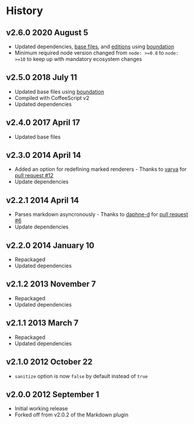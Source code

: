 # History

## v2.6.0 2020 August 5

-   Updated dependencies, [base files](https://github.com/bevry/base), and [editions](https://editions.bevry.me) using [boundation](https://github.com/bevry/boundation)
-   Minimum required node version changed from `node: >=0.8` to `node: >=10` to keep up with mandatory ecosystem changes

## v2.5.0 2018 July 11

-   Updated base files using [boundation](https://github.com/bevry/boundation)
-   Compiled with CoffeeScript v2
-   Updated dependencies

## v2.4.0 2017 April 17

-   Updated base files

## v2.3.0 2014 April 14

-   Added an option for redefining marked renderers - Thanks to [varya](https://github.com/varya) for [pull request #12](https://github.com/docpad/docpad-plugin-marked/pull/12)
-   Update dependencies

## v2.2.1 2014 April 14

-   Parses markdown asyncronously - Thanks to [daphne-d](https://github.com/daphne-d) for [pull request #6](https://github.com/docpad/docpad-plugin-marked/pull/6)
-   Update dependencies

## v2.2.0 2014 January 10

-   Repackaged
-   Updated dependencies

## v2.1.2 2013 November 7

-   Repackaged
-   Updated dependencies

## v2.1.1 2013 March 7

-   Repackaged
-   Updated dependencies

## v2.1.0 2012 October 22

-   `sanitize` option is now `false` by default instead of `true`

## v2.0.0 2012 September 1

-   Initial working release
-   Forked off from v2.0.2 of the Markdown plugin
